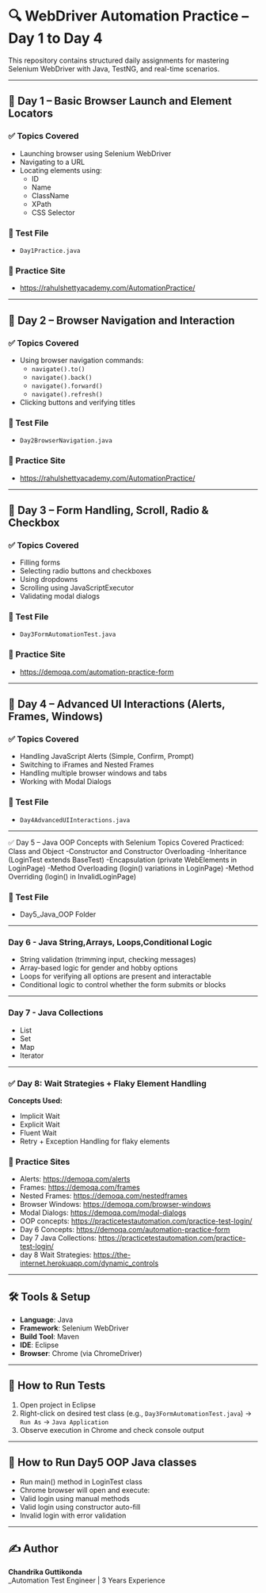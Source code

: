 # 🔍 WebDriver Automation Practice – Day 1 to Day 4

This repository contains structured daily assignments for mastering Selenium WebDriver with Java, TestNG, and real-time scenarios.

---

## 📅 Day 1 – Basic Browser Launch and Element Locators

### ✅ Topics Covered
- Launching browser using Selenium WebDriver
- Navigating to a URL
- Locating elements using:
  - ID
  - Name
  - ClassName
  - XPath
  - CSS Selector

### 🧪 Test File
- `Day1Practice.java`

### 🔗 Practice Site
- https://rahulshettyacademy.com/AutomationPractice/

---

## 📅 Day 2 – Browser Navigation and Interaction

### ✅ Topics Covered
- Using browser navigation commands:
  - `navigate().to()`
  - `navigate().back()`
  - `navigate().forward()`
  - `navigate().refresh()`
- Clicking buttons and verifying titles

### 🧪 Test File
- `Day2BrowserNavigation.java`

### 🔗 Practice Site
- https://rahulshettyacademy.com/AutomationPractice/

---

## 📅 Day 3 – Form Handling, Scroll, Radio & Checkbox

### ✅ Topics Covered
- Filling forms
- Selecting radio buttons and checkboxes
- Using dropdowns
- Scrolling using JavaScriptExecutor
- Validating modal dialogs

### 🧪 Test File
- `Day3FormAutomationTest.java`

### 🔗 Practice Site
- https://demoqa.com/automation-practice-form

---

## 📅 Day 4 – Advanced UI Interactions (Alerts, Frames, Windows)

### ✅ Topics Covered
- Handling JavaScript Alerts (Simple, Confirm, Prompt)
- Switching to iFrames and Nested Frames
- Handling multiple browser windows and tabs
- Working with Modal Dialogs

### 🧪 Test File
- `Day4AdvancedUIInteractions.java`

---

✅ Day 5 – Java OOP Concepts with Selenium
Topics Covered Practiced:
Class and Object
-Constructor and Constructor Overloading
-Inheritance (LoginTest extends BaseTest)
-Encapsulation (private WebElements in LoginPage)
-Method Overloading (login() variations in LoginPage)
-Method Overriding (login() in InvalidLoginPage)

### 🧪 Test File
- Day5_Java_OOP Folder

---

### Day 6 - Java String,Arrays, Loops,Conditional Logic
- String validation (trimming input, checking messages)
- Array-based logic for gender and hobby options
- Loops for verifying all options are present and interactable
- Conditional logic to control whether the form submits or blocks

---

### Day 7 - Java Collections

- List
- Set
- Map
- Iterator

---

### ✅ Day 8: Wait Strategies + Flaky Element Handling
**Concepts Used:**  
- Implicit Wait  
- Explicit Wait  
- Fluent Wait  
- Retry + Exception Handling for flaky elements


### 🔗 Practice Sites
- Alerts: https://demoqa.com/alerts
- Frames: https://demoqa.com/frames
- Nested Frames: https://demoqa.com/nestedframes
- Browser Windows: https://demoqa.com/browser-windows
- Modal Dialogs: https://demoqa.com/modal-dialogs
- OOP concepts: https://practicetestautomation.com/practice-test-login/
- Day 6 Concepts: https://demoqa.com/automation-practice-form
- Day 7 Java Collections: https://practicetestautomation.com/practice-test-login/
- day 8 Wait Strategies: https://the-internet.herokuapp.com/dynamic_controls
---

## 🛠️ Tools & Setup

- **Language**: Java
- **Framework**: Selenium WebDriver
- **Build Tool**: Maven
- **IDE**: Eclipse
- **Browser**: Chrome (via ChromeDriver)

---

## 📌 How to Run Tests

1. Open project in Eclipse
2. Right-click on desired test class (e.g., `Day3FormAutomationTest.java`) → `Run As` → `Java Application`
3. Observe execution in Chrome and check console output

---
## 📌 How to Run Day5 OOP Java classes
- Run main() method in LoginTest class
- Chrome browser will open and execute:
- Valid login using manual methods
- Valid login using constructor auto-fill
- Invalid login with error validation

---

## ✍️ Author

**Chandrika Guttikonda**  
_Automation Test Engineer | 3 Years Experience 